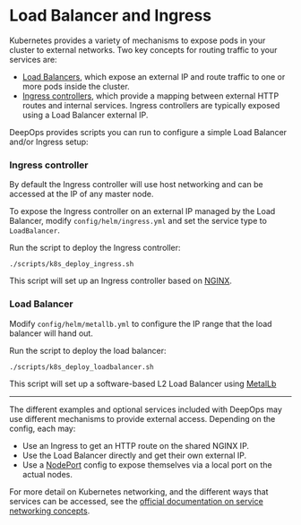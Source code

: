 Load Balancer and Ingress
===

Kubernetes provides a variety of mechanisms to expose pods in your cluster to external networks.
Two key concepts for routing traffic to your services are:

* [Load Balancers](https://kubernetes.io/docs/concepts/services-networking/#loadbalancer), which expose an external IP and route traffic to one or more pods inside the cluster.
* [Ingress controllers](https://kubernetes.io/docs/concepts/services-networking/ingress/), which provide a mapping between external HTTP routes and internal services.
    Ingress controllers are typically exposed using a Load Balancer external IP.

DeepOps provides scripts you can run to configure a simple Load Balancer and/or Ingress setup:

### Ingress controller

By default the Ingress controller will use host networking and can be accessed at the IP of any master node.

To expose the Ingress controller on an external IP managed by the Load Balancer, modify `config/helm/ingress.yml` and set the service type to `LoadBalancer`.

Run the script to deploy the Ingress controller:

```
./scripts/k8s_deploy_ingress.sh
```
This script will set up an Ingress controller based on [NGINX](https://github.com/kubernetes/ingress-nginx).

### Load Balancer

Modify `config/helm/metallb.yml` to configure the IP range that the load balancer will hand out.

Run the script to deploy the load balancer:

```
./scripts/k8s_deploy_loadbalancer.sh
```

This script will set up a software-based L2 Load Balancer using [MetalLb](https://metallb.universe.tf/)

----------------------

The different examples and optional services included with DeepOps may use different mechanisms to provide external access.
Depending on the config, each may:

* Use an Ingress to get an HTTP route on the shared NGINX IP.
* Use the Load Balancer directly and get their own external IP.
* Use a [NodePort](https://kubernetes.io/docs/concepts/services-networking/#nodeport) config to expose themselves via a local port on the actual nodes.

For more detail on Kubernetes networking, and the different ways that services can be accessed, see the [official documentation on service networking concepts](https://kubernetes.io/docs/concepts/services-networking/).
